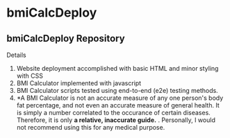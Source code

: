 # bmiCalcDeploy

bmiCalcDeploy Repository
------------------------

Details
1. Website deployment accomplished with basic HTML and minor styling with CSS
2. BMI Calculator implemented with javascript
3. BMI Calculator scripts tested using end-to-end (e2e) testing methods.
4. *A BMI Calculator is not an accurate measure of any one person's body fat percentage, and not even an accurate measure of general health.  It is simply a number correlated to the occurance of certain diseases.  Therefore, it is only **a relative, inaccurate guide.** . Personally, I would not recommend using this for any medical purpose.  
